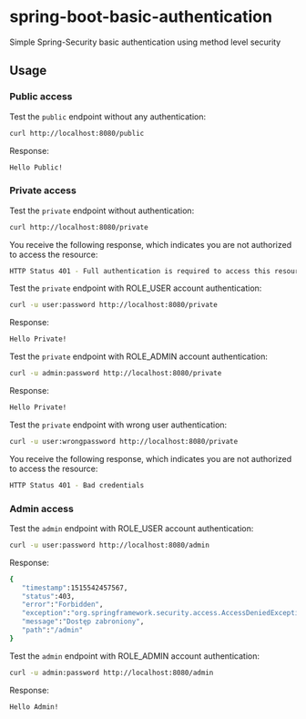 # spring-boot-basic-authentication
Simple Spring-Security basic authentication using method level security

## Usage 

### Public access 
Test the `public` endpoint without any authentication:

```sh
curl http://localhost:8080/public
```
Response:
```sh
Hello Public!
```

### Private access 

Test the `private` endpoint without authentication:

```sh
curl http://localhost:8080/private
```
You receive the following response, which indicates you are not authorized to access the resource:
```sh
HTTP Status 401 - Full authentication is required to access this resource
```


Test the `private` endpoint with ROLE_USER account authentication:

```sh
curl -u user:password http://localhost:8080/private
```
Response:
```sh
Hello Private!
```



Test the `private` endpoint with ROLE_ADMIN account authentication:

```sh
curl -u admin:password http://localhost:8080/private
```
Response:
```sh
Hello Private!
```


Test the `private` endpoint with wrong user authentication:

```sh
curl -u user:wrongpassword http://localhost:8080/private
```
You receive the following response, which indicates you are not authorized to access the resource:
```sh
HTTP Status 401 - Bad credentials
```

### Admin access 

Test the `admin` endpoint with ROLE_USER account authentication:

```sh
curl -u user:password http://localhost:8080/admin
```
Response:
```sh
{  
   "timestamp":1515542457567,
   "status":403,
   "error":"Forbidden",
   "exception":"org.springframework.security.access.AccessDeniedException",
   "message":"Dostęp zabroniony",
   "path":"/admin"
}
```

Test the `admin` endpoint with ROLE_ADMIN account authentication:

```sh
curl -u admin:password http://localhost:8080/admin
```
Response:
```sh
Hello Admin!
```
